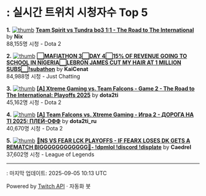 # : 실시간 트위치 시청자수 Top 5

**1.** [![thumb](https://static-cdn.jtvnw.net/previews-ttv/live_user_nix-320x180.jpg)](https://twitch.tv/Nix)
**[Team Spirit vs Tundra bo3 1:1 - The Road to The International](https://twitch.tv/Nix)** by **Nix**<br>88,155명 시청  - Dota 2

**2.** [![thumb](https://static-cdn.jtvnw.net/previews-ttv/live_user_kaicenat-320x180.jpg)](https://twitch.tv/KaiCenat)
**[⬜MAFIATHON 3⬜️DAY 4⬜15% OF REVENUE GOING TO SCHOOL IN NIGERIA⬜LEBRON JAMES CUT MY HAIR AT 1 MILLION SUBS⬜!subathon](https://twitch.tv/KaiCenat)** by **KaiCenat**<br>84,988명 시청  - Just Chatting

**3.** [![thumb](https://static-cdn.jtvnw.net/previews-ttv/live_user_dota2ti-320x180.jpg)](https://twitch.tv/dota2ti)
**[[A] Xtreme Gaming vs. Team Falcons - Game 2 - The Road to The International: Playoffs 2025](https://twitch.tv/dota2ti)** by **dota2ti**<br>45,162명 시청  - Dota 2

**4.** [![thumb](https://static-cdn.jtvnw.net/previews-ttv/live_user_dota2ti_ru-320x180.jpg)](https://twitch.tv/dota2ti_ru)
**[[A] Team Falcons vs. Xtreme Gaming - Игра 2 - ДОРОГА НА TI 2025: ПЛЕЙ-ОФФ](https://twitch.tv/dota2ti_ru)** by **dota2ti_ru**<br>40,670명 시청  - Dota 2

**5.** [![thumb](https://static-cdn.jtvnw.net/previews-ttv/live_user_caedrel-320x180.jpg)](https://twitch.tv/Caedrel)
**[🔴NS VS FEAR LCK PLAYOFFS - IF FEARX LOSES DK GETS A REMATCH BIGGGGGGGGGGGG🔴-  !dpmlol !discord !displate](https://twitch.tv/Caedrel)** by **Caedrel**<br>37,602명 시청  - League of Legends


---
: 마지막 업데이트: 2025-09-05 10:13 UTC

Powered by [Twitch API](https://dev.twitch.tv/docs/api/reference) · 자동화 봇